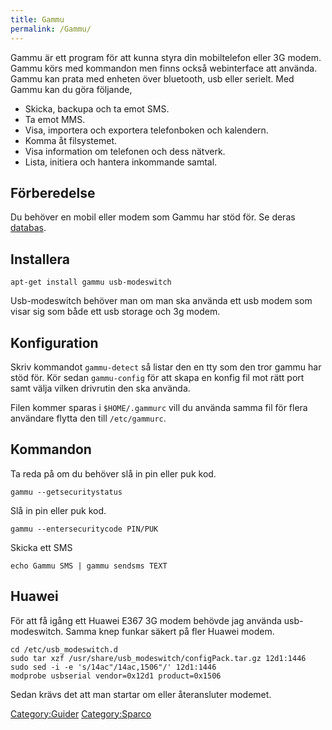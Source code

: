 ```yaml
---
title: Gammu
permalink: /Gammu/
---
```


Gammu är ett program för att kunna styra din mobiltelefon eller 3G
modem. Gammu körs med kommandon men finns också webinterface att
använda. Gammu kan prata med enheten över bluetooth, usb eller serielt.
Med Gammu kan du göra följande,

-   Skicka, backupa och ta emot SMS.
-   Ta emot MMS.
-   Visa, importera och exportera telefonboken och kalendern.
-   Komma åt filsystemet.
-   Visa information om telefonen och dess nätverk.
-   Lista, initiera och hantera inkommande samtal.

Förberedelse
------------

Du behöver en mobil eller modem som Gammu har stöd för. Se deras
[databas](http://wammu.eu/phones/).

Installera
----------

`apt-get install gammu usb-modeswitch`

Usb-modeswitch behöver man om man ska använda ett usb modem som visar
sig som både ett usb storage och 3g modem.

Konfiguration
-------------

Skriv kommandot `gammu-detect` så listar den en tty som den tror gammu
har stöd för. Kör sedan `gammu-config` för att skapa en konfig fil mot
rätt port samt välja vilken drivrutin den ska använda.

Filen kommer sparas i `$HOME/.gammurc` vill du använda samma fil för
flera användare flytta den till `/etc/gammurc`.

Kommandon
---------

Ta reda på om du behöver slå in pin eller puk kod.

`gammu --getsecuritystatus`

Slå in pin eller puk kod.

`gammu --entersecuritycode PIN/PUK `<kod>

Skicka ett SMS

`echo Gammu SMS | gammu sendsms TEXT `<nummer>

Huawei
------

För att få igång ett Huawei E367 3G modem behövde jag använda
usb-modeswitch. Samma knep funkar säkert på fler Huawei modem.

`cd /etc/usb_modeswitch.d`
`sudo tar xzf /usr/share/usb_modeswitch/configPack.tar.gz 12d1:1446`
`sudo sed -i -e 's/14ac"/14ac,1506"/' 12d1:1446`
`modprobe usbserial vendor=0x12d1 product=0x1506`

Sedan krävs det att man startar om eller återansluter modemet.

[Category:Guider](/Category:Guider "wikilink")
[Category:Sparco](/Category:Sparco "wikilink")
